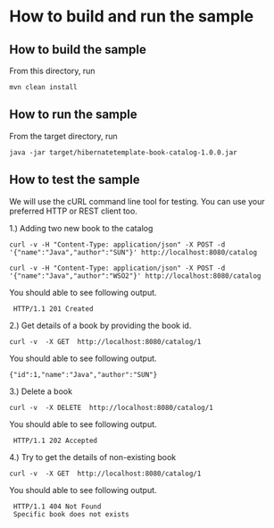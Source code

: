 # How to build and run the sample

## How to build the sample

From this directory, run

```
mvn clean install
```

## How to run the sample

From the target directory, run
```
java -jar target/hibernatetemplate-book-catalog-1.0.0.jar
```

## How to test the sample

We will use the cURL command line tool for testing. You can use your preferred HTTP or REST client too.



1.) Adding two new book to the catalog 

``` 
curl -v -H "Content-Type: application/json" -X POST -d '{"name":"Java","author":"SUN"}' http://localhost:8080/catalog
```

```
curl -v -H "Content-Type: application/json" -X POST -d '{"name":"Java","author":"WSO2"}' http://localhost:8080/catalog
```

You should able to see following output. 

```
 HTTP/1.1 201 Created
```

2.) Get details of a book by providing the book id. 

```
curl -v  -X GET  http://localhost:8080/catalog/1
```
You should able to see following output.

```
{"id":1,"name":"Java","author":"SUN"}
```

3.) Delete a book 

```
curl -v  -X DELETE  http://localhost:8080/catalog/1
```

You should able to see following output.
``` 
 HTTP/1.1 202 Accepted
``` 


4.) Try to get the details of non-existing book

``` 
curl -v  -X GET  http://localhost:8080/catalog/1
 ```
 
 You should able to see following output.
 
```  
 HTTP/1.1 404 Not Found
 Specific book does not exists
 ``` 